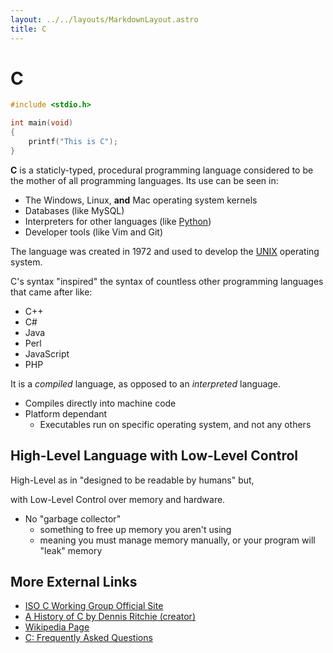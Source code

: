 ```yaml
---
layout: ../../layouts/MarkdownLayout.astro
title: C
---
```


# C
```c
#include <stdio.h>

int main(void)
{
    printf("This is C");
}
```
**C** is a staticly-typed, procedural programming language considered to 
be the mother of all programming languages. Its use can be seen in:
  - The Windows, Linux, **and** Mac operating system kernels
  - Databases (like MySQL)
  - Interpreters for other languages (like [Python](../on/python))
  - Developer tools (like Vim and Git)

The language was created in 1972 and used to develop the 
[UNIX](https://en.wikipedia.org/wiki/Unix) operating system.

C's syntax "inspired" the syntax of countless other programming languages 
that came after like:
- C++
- C#
- Java
- Perl
- JavaScript
- PHP

It is a *compiled* language, as opposed to an *interpreted* language.
- Compiles directly into machine code 
- Platform dependant
  - Executables run on specific operating system, and not any others

## High-Level Language with Low-Level Control
High-Level as in "designed to be readable by humans" but,

with Low-Level Control over memory and hardware.
- No "garbage collector" 
  - something to free up memory you aren't using
  - meaning you must manage memory manually, or your program will "leak" memory

## More External Links
- [ISO C Working Group Official Site](https://www.open-std.org/jtc1/sc22/wg14/)
- [A History of C by Dennis Ritchie (creator)](http://csapp.cs.cmu.edu/3e/docs/chistory.html)
- [Wikipedia Page](https://en.wikipedia.org/wiki/C_(programming_language))
- [C: Frequently Asked Questions](https://c-faq.com/)
